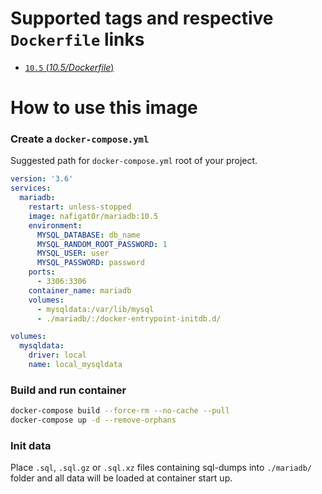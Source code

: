# Supported tags and respective `Dockerfile` links
- [`10.5` (*10.5/Dockerfile*)](https://github.com/nafigator/docker-library/blob/master/mariadb/10.5/Dockerfile)

# How to use this image

### Create a `docker-compose.yml`

Suggested path for `docker-compose.yml` root of your project.
```yaml
version: '3.6'
services:
  mariadb:
    restart: unless-stopped
    image: nafigat0r/mariadb:10.5
    environment:
      MYSQL_DATABASE: db_name
      MYSQL_RANDOM_ROOT_PASSWORD: 1
      MYSQL_USER: user
      MYSQL_PASSWORD: password
    ports:
      - 3306:3306
    container_name: mariadb
    volumes:
      - mysqldata:/var/lib/mysql
      - ./mariadb/:/docker-entrypoint-initdb.d/

volumes:
  mysqldata:
    driver: local
    name: local_mysqldata
```

### Build and run container
```bash
docker-compose build --force-rm --no-cache --pull
docker-compose up -d --remove-orphans
```

### Init data
Place `.sql`, `.sql.gz` or `.sql.xz` files containing sql-dumps into `./mariadb/` folder and all data will be loaded at container start up. 
